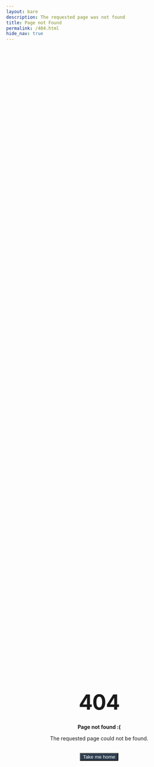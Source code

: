 ```yaml
---
layout: bare
description: The requested page was not found
title: Page not Found
permalink: /404.html
hide_nav: true
---
```



<style type="text/css" media="screen">
  .container {
    margin: 10px auto;
    max-width: 600px;
    text-align: center;
  }
  h1 {
    margin: 30px 0;
    font-size: 4em;
    line-height: 1;
    letter-spacing: -1px;
  }
  .center {
    margin: 0;
    position: absolute;
    top: 50%;
    left: 50%;
    -ms-transform: translate(-50%, -50%);
    transform: translate(-50%, -50%);
  }
</style>

<div class="container">
  <div class="center">
    <h1>404</h1>
    <p><strong>Page not found :(</strong></p>
    <p>The requested page could not be found.</p>
    <br>
    <button style="background-color: #2d3e50;color: #FFFFFF;" type="button" class="btn btn-default" onclick="window.location.
    href='/';"><i class="fa fa-home"></i> Take me home</button>
    
  </div>
</div>

